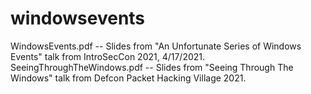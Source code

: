 # windowsevents
WindowsEvents.pdf -- Slides from "An Unfortunate Series of Windows Events" talk from IntroSecCon 2021, 4/17/2021.
SeeingThroughTheWindows.pdf -- Slides from "Seeing Through The Windows" talk from Defcon Packet Hacking Village 2021.
